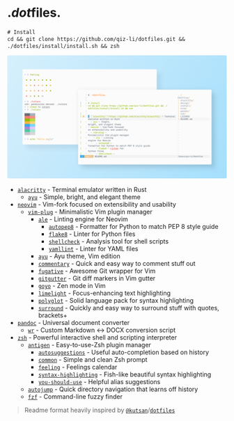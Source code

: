 # .*dot*files.

```shell
# Install
cd && git clone https://github.com/qiz-li/dotfiles.git && ./dotfiles/install/install.sh && zsh
```

![Screenshot of shell and Vim](images/screenshot.png)

- [`alacritty`](https://github.com/alacritty/alacritty) - Terminal emulator written in Rust
  - [`ayu`](https://github.com/ayu-theme/ayu-colors) - Simple, bright, and elegant theme
- [`neovim`](https://github.com/neovim/neovim) - Vim-fork focused on extensibility and usability
  - [`vim-plug`](https://github.com/junegunn/vim-plug) - Minimalistic Vim plugin manager
    - [`ale`](https://github.com/dense-analysis/ale) - Linting engine for Neovim
      - [`autopep8`](https://github.com/hhatto/autopep8) - Formatter for Python to match PEP 8 style guide
      - [`flake8`](https://github.com/PyCQA/flake8) - Linter for Python files
      - [`shellcheck`](https://github.com/koalaman/shellcheck) - Analysis tool for shell scripts
      - [`yamllint`](https://github.com/adrienverge/yamllint) - Linter for YAML files
    - [`ayu`](https://github.com/ayu-theme/ayu-vim) - Ayu theme, Vim edition
    - [`commentary`](https://github.com/tpope/vim-commentary) - Quick and easy way to comment stuff out
    - [`fugative`](https://github.com/tpope/vim-fugitive) - Awesome Git wrapper for Vim
    - [`gitgutter`](https://github.com/airblade/vim-gitgutter) - Git diff markers in Vim gutter
    - [`goyo`](https://github.com/junegunn/goyo.vim) - Zen mode in Vim
    - [`limelight`](https://github.com/junegunn/limelight.vim) - Focus-enhancing text highlighting
    - [`polyglot`](https://github.com/sheerun/vim-polyglot) - Solid language pack for syntax highlighting
    - [`surround`](https://github.com/tpope/vim-surround) - Quickly and easy way to surround stuff with quotes, brackets+
- [`pandoc`](https://github.com/jgm/pandoc) - Universal document converter
  - [`wr`](pandoc/wr.sh) - Custom Markdown <-> DOCX conversion script
- [`zsh`](https://github.com/zsh-users/zsh) - Powerful interactive shell and scripting interpreter
  - [`antigen`](https://github.com/zsh-users/antigen) - Easy-to-use-Zsh plugin manager
    - [`autosuggestions`](https://github.com/zsh-users/zsh-autosuggestions) - Useful auto-completion based on history
    - [`common`](https://github.com/jackharrisonsherlock/common) - Simple and clean Zsh prompt
    - [`feeling`](https://github.com/qiz-li/feeling) - Feelings calendar
    - [`syntax-highlighting`](https://github.com/zsh-users/zsh-syntax-highlighting) - Fish-like beautiful syntax highlighting
    - [`you-should-use`](https://github.com/MichaelAquilina/zsh-you-should-use) - Helpful alias suggestions
  - [`autojump`](https://github.com/wting/autojump) - Quick directory navigation that learns off history
  - [`fzf`](https://github.com/junegunn/fzf) - Command-line fuzzy finder

> Readme format heavily inspired by [`@kutsan`](https://github.com/kutsan)/[`dotfiles`](https://github.com/kutsan/dotfiles)
